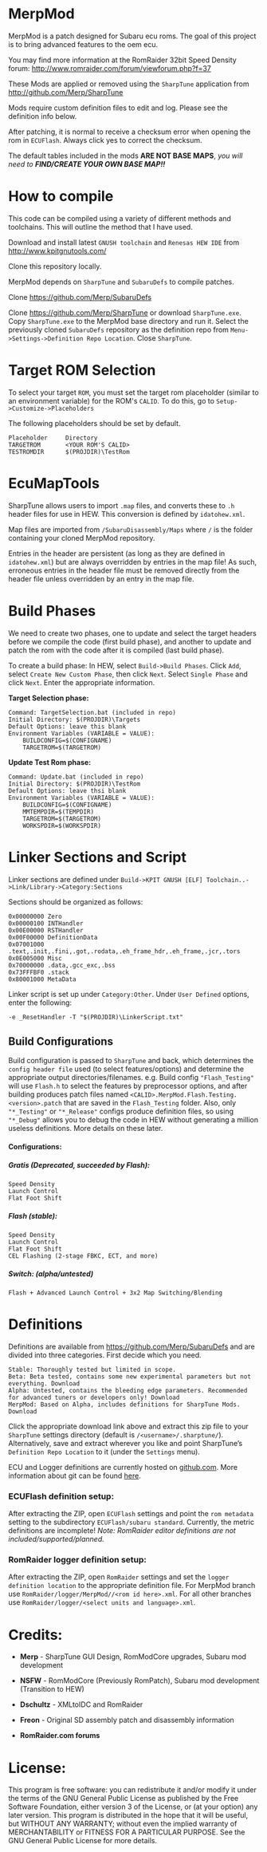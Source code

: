 # MerpMod

MerpMod is a patch designed for Subaru ecu roms. The goal of this project is to bring advanced features to the oem ecu.

You may find more information at the RomRaider 32bit Speed Density forum: http://www.romraider.com/forum/viewforum.php?f=37

These Mods are applied or removed using the `SharpTune` application from http://github.com/Merp/SharpTune

Mods require custom definition files to edit and log. Please see the definition info below.

After patching, it is normal to receive a checksum error when opening the rom in `ECUFlash`. Always click yes to correct the checksum.

The default tables included in the mods **ARE NOT BASE MAPS**, _you will need to **FIND/CREATE YOUR OWN BASE MAP!!**_

# How to compile

This code can be compiled using a variety of different methods and toolchains. This will outline the method that I have used.

Download and install latest `GNUSH toolchain` and `Renesas HEW IDE` from http://www.kpitgnutools.com/

Clone this repository locally.

MerpMod depends on `SharpTune` and `SubaruDefs` to compile patches. 

Clone https://github.com/Merp/SubaruDefs

Clone https://github.com/Merp/SharpTune or download `SharpTune.exe`. Copy `SharpTune.exe` to the MerpMod base directory and run it. Select the previously cloned `SubaruDefs` repository as the definition repo from `Menu->Settings->Definition Repo Location`. Close `SharpTune`.

# Target ROM Selection

To select your target `ROM`, you must set the target rom placeholder (similar to an environment variable) for the ROM's `CALID`. To do this, go to `Setup->Customize->Placeholders`

The following placeholders should be set by default.
```
Placeholder     Directory
TARGETROM       <YOUR ROM'S CALID>
TESTROMDIR      $(PROJDIR)\TestRom
```

# EcuMapTools

SharpTune allows users to import `.map` files, and converts these to `.h` header files for use in HEW. This conversion is defined by `idatohew.xml`.

Map files are imported from `/SubaruDisassembly/Maps` where `/` is the folder containing your cloned MerpMod repository.

Entries in the header are persistent (as long as they are defined in `idatohew.xml`) but are always overridden by entries in the map file! As such, erroneous entries in the header file must be removed directly from the header file unless overridden by an entry in the map file.

# Build Phases

We need to create two phases, one to update and select the target headers before we compile the code (first build phase), and another to update and patch the rom with the code after it is compiled (last build phase).

To create a build phase: In HEW, select `Build->Build Phases`. Click `Add`, select `Create New Custom Phase`, then click `Next`. Select `Single Phase` and click `Next`. Enter the appropriate information.

**Target Selection phase:**
```
Command: TargetSelection.bat (included in repo)
Initial Directory: $(PROJDIR)\Targets
Default Options: leave this blank
Environment Variables (VARIABLE = VALUE):
	BUILDCONFIG=$(CONFIGNAME)
	TARGETROM=$(TARGETROM)
```

**Update Test Rom phase:**
```
Command: Update.bat (included in repo)
Initial Directory: $(PROJDIR)\TestRom
Default Options: leave thsi blank
Environment Variables (VARIABLE = VALUE):
	BUILDCONFIG=$(CONFIGNAME)
	MMTEMPDIR=$(TEMPDIR)
	TARGETROM=$(TARGETROM)
	WORKSPDIR=$(WORKSPDIR)
```

# Linker Sections and Script

Linker sections are defined under `Build->KPIT GNUSH [ELF] Toolchain..->Link/Library->Category:Sections`

Sections should be organized as follows:
```
0x00000000 Zero
0x00000100 INTHandler
0x00E00000 RSTHandler
0x00F00000 DefinitionData
0x07001000 .text,.init,.fini,.got,.rodata,.eh_frame_hdr,.eh_frame,.jcr,.tors
0x0E005000 Misc
0x70000000 .data,.gcc_exc,.bss
0x73FFFBF0 .stack
0x80001000 MetaData
```

Linker script is set up under `Category:Other`. Under `User Defined` options, enter the following:
```
-e _ResetHandler -T "$(PROJDIR)\LinkerScript.txt"
```

## Build Configurations

Build configuration is passed to `SharpTune` and back, which determines the `config header file` used (to select features/options) and determine the appropriate output directories/filenames. e.g. Build config `"Flash_Testing"` will use `Flash.h` to select the features by preprocessor options, and after building produces patch files named `<CALID>.MerpMod.Flash.Testing.<version>.patch` that are saved in the `Flash_Testing` folder. Also, only `"*_Testing"` or `"*_Release"` configs produce definition files, so using `"*_Debug"` allows you to debug the code in HEW without generating a million useless definitions. More details on these later.

#### Configurations:

##### Gratis (Deprecated, succeeded by Flash):
```
Speed Density
Launch Control
Flat Foot Shift
```

##### Flash (stable):
```
Speed Density
Launch Control
Flat Foot Shift
CEL Flashing (2-stage FBKC, ECT, and more)
```

##### Switch: (alpha/untested)
```
Flash + Advanced Launch Control + 3x2 Map Switching/Blending
```

# Definitions

Definitions are available from https://github.com/Merp/SubaruDefs and are divided into three categories. First decide which you need.

    Stable: Thoroughly tested but limited in scope.
    Beta: Beta tested, contains some new experimental parameters but not everything. Download
    Alpha: Untested, contains the bleeding edge parameters. Recommended for advanced tuners or developers only! Download
    MerpMod: Based on Alpha, includes definitions for SharpTune Mods. Download

Click the appropriate download link above and extract this zip file to your `SharpTune` settings directory (default is `/<username>/.sharptune/`). Alternatively, save and extract wherever you like and point SharpTune’s `Definition Repo Location` to it (under the `Settings` menu).

ECU and Logger definitions are currently hosted on [github.com](https://github.com/Merp/SubaruDefs). More information about git can be found [here](http://git-scm.org/).


### ECUFlash definition setup:

After extracting the ZIP, open `ECUFlash` settings and point the `rom metadata` setting to the subdirectory `ECUFlash/subaru standard`. Currently, the metric definitions are incomplete! *Note: RomRaider editor definitions are not included/supported/planned.*

### RomRaider logger definition setup:

After extracting the ZIP, open `RomRaider` settings and set the `logger definition location` to the appropriate definition file. For MerpMod branch use `RomRaider/logger/MerpMod//<rom id here>.xml`. For all other branches use `RomRaider/logger/<select units and language>.xml`.


# Credits:

- **Merp** - SharpTune GUI Design, RomModCore upgrades, Subaru mod development

- **NSFW** - RomModCore (Previously RomPatch), Subaru mod development (Transition to HEW)

- **Dschultz** - XMLtoIDC and RomRaider

- **Freon** - Original SD assembly patch and disassembly information

- **RomRaider.com forums**


# License:

This program is free software: you can redistribute it and/or modify
it under the terms of the GNU General Public License as published by
the Free Software Foundation, either version 3 of the License, or
(at your option) any later version.
This program is distributed in the hope that it will be useful,
but WITHOUT ANY WARRANTY; without even the implied warranty of
MERCHANTABILITY or FITNESS FOR A PARTICULAR PURPOSE.  See the
GNU General Public License for more details.
